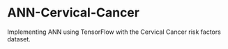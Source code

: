 # ANN-Cervical-Cancer
Implementing ANN using TensorFlow with the Cervical Cancer risk factors dataset.
